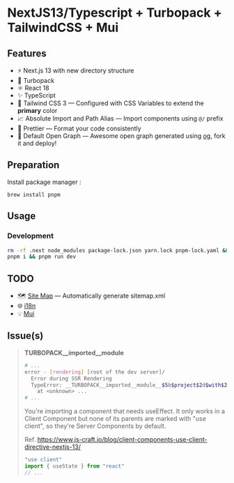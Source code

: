 # NextJS13/Typescript + Turbopack + TailwindCSS + Mui

## Features

- ⚡️ Next.js 13 with new directory structure
- 🚀 Turbopack
- ⚛️ React 18
- ✨ TypeScript
- 💨 Tailwind CSS 3 — Configured with CSS Variables to extend the **primary** color
- 📈 Absolute Import and Path Alias — Import components using `@/` prefix
- 💖 Prettier — Format your code consistently
- 👀 Default Open Graph — Awesome open graph generated using [og](https://github.com/theodorusclarence/og), fork it and deploy!

## Preparation

Install package manager :

```
brew install pnpm
```

## Usage

### Development

```sh
rm -rf .next node_modules package-lock.json yarn.lock pnpm-lock.yaml && \
pnpm i && pnpm run dev
```

## TODO

- 🗺 [Site Map](https://github.com/iamvishnusankar/next-sitemap#readme) — Automatically generate sitemap.xml
- 🌐 [i18n](https://dev.to/adrai/i18n-with-nextjs-13-and-app-directory-18dm)
- 💡 [Mui](https://levelup.gitconnected.com/using-material-ui-with-next-js-13-and-tailwind-css-41c201855dcf)

## Issue(s)

> **__TURBOPACK__imported__module__**
> 
> ```sh
> # ...
> error - [rendering] [root of the dev server]/
>   Error during SSR Rendering
>   TypeError: __TURBOPACK__imported__module__$5b$project$2d$with$2d$next$5d2f$node_modules$2f2e$pnpm$2f$next$40$13$2e$1$2e$1_biqbaboplfbrettd7655fr4n2y$2f$node_modules$2f$next$2f$dist$2f$compiled$2f$react$2f$react$2e$shared$2d$subset$2e$js__.createContext is not a function
>     at <unknown> ...
> # ...
> ```
> 
> You're importing a component that needs useEffect. It only works in a Client Component but none of its parents are marked with "use client", so they're Server Components by default.
>
> Ref. https://www.js-craft.io/blog/client-components-use-client-directive-nextjs-13/
> 
> ```js
> "use client"
> import { useState } from "react"
> // ...
> ```
>

